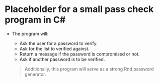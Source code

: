 # Placeholder for a small pass check program in C#

- The program will:
     - Ask the user for a password to verify.
     - Ask for the list to verified against.
     - Return a message if the password is compromised or not.
     - Ask if another password is to be verified.

     > Additionally, this program will serve as a strong Rnd password generator.
